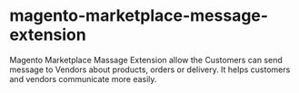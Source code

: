 # magento-marketplace-message-extension
Magento Marketplace  Massage Extension allow the Customers can send message to Vendors about products, orders or delivery. It helps customers and vendors communicate more easily.
